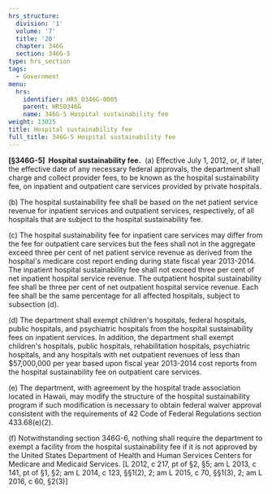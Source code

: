 ```yaml
---
hrs_structure:
  division: '1'
  volume: '7'
  title: '20'
  chapter: 346G
  section: 346G-5
type: hrs_section
tags:
  - Government
menu:
  hrs:
    identifier: HRS_0346G-0005
    parent: HRS0346G
    name: 346G-5 Hospital sustainability fee
weight: 13025
title: Hospital sustainability fee
full_title: 346G-5 Hospital sustainability fee
---
```

**[§346G-5]  Hospital sustainability fee.**  (a) Effective July 1, 2012, or, if later, the effective date of any necessary federal approvals, the department shall charge and collect provider fees, to be known as the hospital sustainability fee, on inpatient and outpatient care services provided by private hospitals.

(b) The hospital sustainability fee shall be based on the net patient service revenue for inpatient services and outpatient services, respectively, of all hospitals that are subject to the hospital sustainability fee.

(c) The hospital sustainability fee for inpatient care services may differ from the fee for outpatient care services but the fees shall not in the aggregate exceed three per cent of net patient service revenue as derived from the hospital's medicare cost report ending during state fiscal year 2013-2014\. The inpatient hospital sustainability fee shall not exceed three per cent of net inpatient hospital service revenue. The outpatient hospital sustainability fee shall be three per cent of net outpatient hospital service revenue. Each fee shall be the same percentage for all affected hospitals, subject to subsection (d).

(d) The department shall exempt children's hospitals, federal hospitals, public hospitals, and psychiatric hospitals from the hospital sustainability fees on inpatient services. In addition, the department shall exempt children's hospitals, public hospitals, rehabilitation hospitals, psychiatric hospitals, and any hospitals with net outpatient revenues of less than $57,000,000 per year based upon fiscal year 2013-2014 cost reports from the hospital sustainability fee on outpatient care services.

(e) The department, with agreement by the hospital trade association located in Hawaii, may modify the structure of the hospital sustainability program if such modification is necessary to obtain federal waiver approval consistent with the requirements of 42 Code of Federal Regulations section 433.68(e)(2).

(f) Notwithstanding section 346G-6, nothing shall require the department to exempt a facility from the hospital sustainability fee if it is not approved by the United States Department of Health and Human Services Centers for Medicare and Medicaid Services. [L 2012, c 217, pt of §2, §5; am L 2013, c 141, pt of §1, §2; am L 2014, c 123, §§1(2), 2; am L 2015, c 70, §§1(3), 2; am L 2016, c 60, §2(3)]